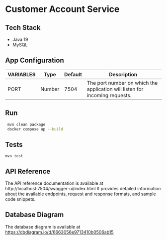 # Customer Account Service

## Tech Stack

- Java 19
- MySQL
  
## App Configuration

| VARIABLES                      | Type    | Default | Description                                                                                       |
|--------------------------------|---------|---------|---------------------------------------------------------------------------------------------------|
| PORT                           | Number  | 7504    | The port number on which the application will listen for incoming requests.                       |


## Run

```bash
 mvn clean package
 docker compose up --build 
```

## Tests

```shell
mvn test
```


## API Reference

The API reference documentation is available at http://localhost:7504/swagger-ui/index.html
It provides detailed information about the available endpoints, request and response formats, and sample code snippets.


## Database Diagram

The database diagram is available at https://dbdiagram.io/d/6663056e9713410b0506ab15 
